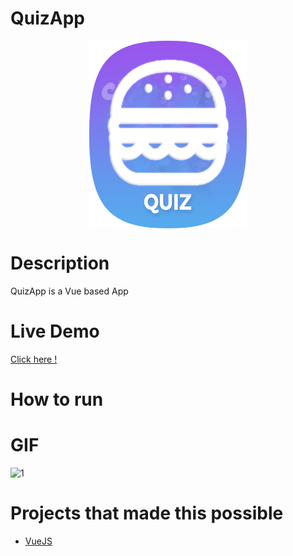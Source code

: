 # QuizApp
<img src="logo.png" data-canonical-src="logo.png" width="300" height="300" style="display: block; margin-left: auto;margin-right: auto;width: 50%;"/>

# Description 

QuizApp is a Vue based App 

# Live Demo

<a href=""> Click here ! </a>

# How to run


# GIF
![1](photos/system.png)

# Projects that made this possible

 * [VueJS](https://github.com/vuejs)

